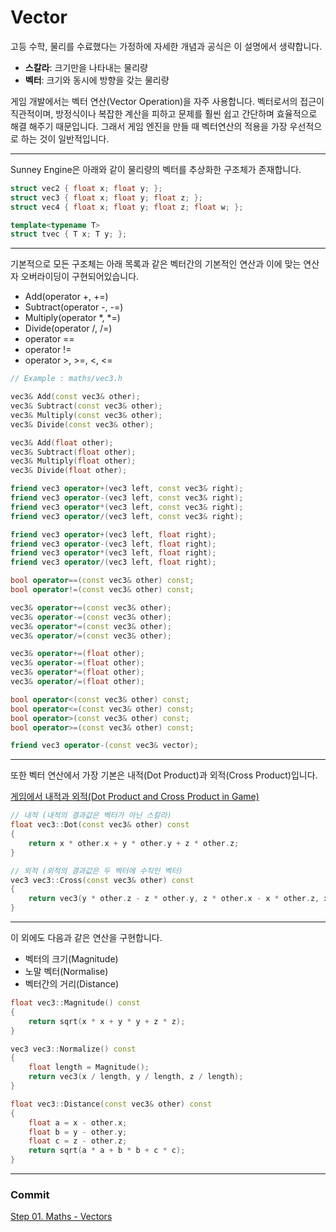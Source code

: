 # Vector

고등 수학, 물리를 수료했다는 가정하에 자세한 개념과 공식은 이 설명에서 생략합니다.

- **스칼라**: 크기만을 나타내는 물리량
- **벡터**: 크기와 동시에 방향을 갖는 물리량

게임 개발에서는 벡터 연산(Vector Operation)을 자주 사용합니다. 벡터로서의 접근이 직관적이며, 방정식이나 복잡한 계산을 피하고 문제를 훨씬 쉽고 간단하며 효율적으로 해결 해주기 때문입니다. 그래서 게임 엔진을 만들 때 벡터연산의 적용을 가장 우선적으로 하는 것이 일반적입니다.

---
Sunney Engine은 아래와 같이 물리량의 벡터를 추상화한 구조체가 존재합니다.

```cpp
struct vec2 { float x; float y; };
struct vec3 { float x; float y; float z; };
struct vec4 { float x; float y; float z; float w; };

template<typename T>
struct tvec { T x; T y; };
```

---

기본적으로 모든 구조체는 아래 목록과 같은 벡터간의 기본적인 연산과 이에 맞는 연산자 오버라이딩이 구현되어있습니다.

- Add(operator +, +=)
- Subtract(operator -, -=)
- Multiply(operator *, *=)
- Divide(operator /, /=)
- operator ==
- operator !=
- operator >, >=, <, <=

```cpp
// Example : maths/vec3.h

vec3& Add(const vec3& other);
vec3& Subtract(const vec3& other);
vec3& Multiply(const vec3& other);
vec3& Divide(const vec3& other);

vec3& Add(float other);
vec3& Subtract(float other);
vec3& Multiply(float other);
vec3& Divide(float other);

friend vec3 operator+(vec3 left, const vec3& right);
friend vec3 operator-(vec3 left, const vec3& right);
friend vec3 operator*(vec3 left, const vec3& right);
friend vec3 operator/(vec3 left, const vec3& right);

friend vec3 operator+(vec3 left, float right);
friend vec3 operator-(vec3 left, float right);
friend vec3 operator*(vec3 left, float right);
friend vec3 operator/(vec3 left, float right);

bool operator==(const vec3& other) const;
bool operator!=(const vec3& other) const;

vec3& operator+=(const vec3& other);
vec3& operator-=(const vec3& other);
vec3& operator*=(const vec3& other);
vec3& operator/=(const vec3& other);

vec3& operator+=(float other);
vec3& operator-=(float other);
vec3& operator*=(float other);
vec3& operator/=(float other);

bool operator<(const vec3& other) const;
bool operator<=(const vec3& other) const;
bool operator>(const vec3& other) const;
bool operator>=(const vec3& other) const;

friend vec3 operator-(const vec3& vector);
```
---

또한 벡터 연산에서 가장 기본은 내적(Dot Product)과 외적(Cross Product)입니다.

[게임에서 내적과 외적(Dot Product and Cross Product in Game)](http://rapapa.net/?p=2974)

```cpp
// 내적 (내적의 결과값은 벡터가 아닌 스칼라)
float vec3::Dot(const vec3& other) const
{
    return x * other.x + y * other.y + z * other.z;
}

// 외적 (외적의 결과값은 두 벡터에 수직인 벡터)
vec3 vec3::Cross(const vec3& other) const
{
    return vec3(y * other.z - z * other.y, z * other.x - x * other.z, x * other.y - y * other.x);
}
```

---

이 외에도 다음과 같은 연산을 구현합니다.

- 벡터의 크기(Magnitude)
- 노말 벡터(Normalise)
- 벡터간의 거리(Distance)

```cpp
float vec3::Magnitude() const
{
    return sqrt(x * x + y * y + z * z);
}

vec3 vec3::Normalize() const
{
    float length = Magnitude();
    return vec3(x / length, y / length, z / length);
}

float vec3::Distance(const vec3& other) const
{
    float a = x - other.x;
    float b = y - other.y;
    float c = z - other.z;
    return sqrt(a * a + b * b + c * c);
}
```
---

### Commit
[Step 01. Maths - Vectors](https://github.com/adunStudio/Sunny/commit/564b17b4fecb0f3c1a431c4169518e528cde8d29)
